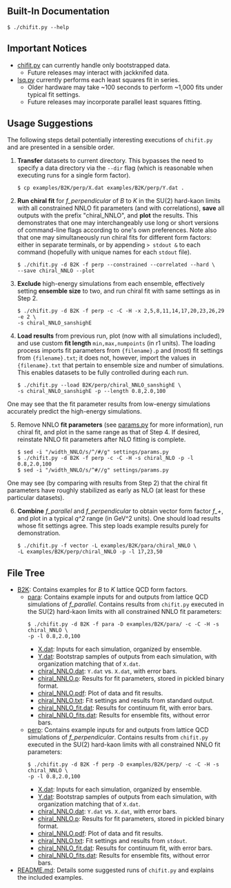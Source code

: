 <!---
  Created by Zechariah Gelzer (University of Iowa) on 2015-03-30.
  Copyright (C) 2015 Zechariah Gelzer.
 
  This program is free software: you can redistribute it and/or modify it under
  the terms of the GNU General Public License as published by the Free Software
  Foundation, either version 3 of the License, or any later version (see
  <http://www.gnu.org/licenses/>).
 
  This program is distributed in the hope that it will be useful, but WITHOUT
  ANY WARRANTY; without even the implied warranty of MERCHANTABILITY or FITNESS
  FOR A PARTICULAR PURPOSE. See the GNU General Public License for more details.
-->

Built-In Documentation
----------------------

    $ ./chifit.py --help

Important Notices
-----------------

+ [chifit.py](../chifit.py) can currently handle only bootstrapped data.
  + Future releases may interact with jackknifed data.
+ [lsq.py](../fitters/lsq.py) currently performs each least squares fit in
  series.
  + Older hardware may take ~100 seconds to perform ~1,000 fits under typical
    fit settings.
  + Future releases may incorporate parallel least squares fitting.

Usage Suggestions
-----------------

The following steps detail potentially interesting executions of `chifit.py` and
are presented in a sensible order.

1. **Transfer** datasets to current directory. This bypasses the need to specify
a data directory via the `--dir` flag (which is reasonable when executing runs
for a single form factor).
    ```
    $ cp examples/B2K/perp/X.dat examples/B2K/perp/Y.dat .
    ```

2. **Run chiral fit** for *f_perpendicular* of *B* to *K* in the SU(2) hard-kaon
limits with all constrained NNLO fit parameters (and with correlations),
**save** all outputs with the prefix "chiral_NNLO", and **plot** the results.
This demonstrates that one may interchangeably use long or short versions of
command-line flags according to one's own preferences. Note also that one may
simultaneously run chiral fits for different form factors: either in separate
terminals, or by appending `> stdout &` to each command (hopefully with unique
names for each `stdout` file).
    ```
    $ ./chifit.py -d B2K -f perp --constrained --correlated --hard \
    --save chiral_NNLO --plot
    ```

3. **Exclude** high-energy simulations from each ensemble, effectively setting
**ensemble size** to two, and run chiral fit with same settings as in Step 2.
    ```
    $ ./chifit.py -d B2K -f perp -c -C -H -x 2,5,8,11,14,17,20,23,26,29 -e 2 \
    -s chiral_NNLO_sanshighE
    ```

4. **Load results** from previous run, plot (now with all simulations included),
and use custom **fit length** `min,max,numpoints` (in r1 units). The loading
process imports fit parameters from `{filename}.p` and (most) fit settings from
`{filename}.txt`; it does not, however, import the values in `{filename}.txt`
that pertain to ensemble size and number of simulations. This enables datasets
to be fully controlled during each run.
    ```
    $ ./chifit.py --load B2K/perp/chiral_NNLO_sanshighE \
    -s chiral_NNLO_sanshighE -p --length 0.8,2.0,100
    ```
One may see that the fit parameter results from low-energy simulations
accurately predict the high-energy simulations.

5. Remove NNLO **fit parameters** (see [params.py](../settings/params.py) for
more information), run chiral fit, and plot in the same range as that of Step 4.
If desired, reinstate NNLO fit parameters after NLO fitting is complete.
    ```
    $ sed -i "/width_NNLO/s/^/#/g" settings/params.py
    $ ./chifit.py -d B2K -f perp -c -C -H -s chiral_NLO -p -l 0.8,2.0,100
    $ sed -i "/width_NNLO/s/^#//g" settings/params.py
    ```
One may see (by comparing with results from Step 2) that the chiral fit
parameters have roughly stabilized as early as NLO (at least for these
particular datasets).

6. **Combine** *f_parallel* and *f_perpendicular* to obtain vector form factor
*f_+*, and plot in a typical *q^2* range (in GeV^2 units). One should load
results whose fit settings agree. This step loads example results purely for
demonstration.
    ```
    $ ./chifit.py -f vector -L examples/B2K/para/chiral_NNLO \
    -L examples/B2K/perp/chiral_NNLO -p -l 17,23,50
    ```

File Tree
---------

+ [B2K](B2K): Contains examples for *B* to *K* lattice QCD form factors.
  + [para](B2K/para): Contains example inputs for and outputs from lattice QCD
    simulations of *f_parallel*. Contains results from `chifit.py` executed in
    the SU(2) hard-kaon limits with all constrained NNLO fit parameters:
    ```
    $ ./chifit.py -d B2K -f para -D examples/B2K/para/ -c -C -H -s chiral_NNLO \
    -p -l 0.8,2.0,100
    ```
    + [X.dat](B2K/para/X.dat): Inputs for each simulation, organized by
      ensemble.
    + [Y.dat](B2K/para/Y.dat): Bootstrap samples of outputs from each
      simulation, with organization matching that of `X.dat`.
    + [chiral_NNLO.dat](B2K/para/chiral_NNLO.dat): `Y.dat` vs. `X.dat`, with
      error bars.
    + [chiral_NNLO.p](B2K/para/chiral_NNLO.p): Results for fit parameters,
      stored in pickled binary format.
    + [chiral_NNLO.pdf](B2K/para/chiral_NNLO.pdf): Plot of data and fit results.
    + [chiral_NNLO.txt](B2K/para/chiral_NNLO.txt): Fit settings and results from
      standard output.
    + [chiral_NNLO_fit.dat](B2K/para/chiral_NNLO_fit.dat): Results for continuum
      fit, with error bars.
    + [chiral_NNLO_fits.dat](B2K/para/chiral_NNLO_fits.dat): Results for
      ensemble fits, without error bars.
  + [perp](B2K/perp): Contains example inputs for and outputs from lattice QCD
    simulations of *f_perpendicular*. Contains results from `chifit.py` executed
    in the SU(2) hard-kaon limits with all constrained NNLO fit parameters:
    ```
    $ ./chifit.py -d B2K -f perp -D examples/B2K/perp/ -c -C -H -s chiral_NNLO \
    -p -l 0.8,2.0,100
    ```
    + [X.dat](B2K/perp/X.dat): Inputs for each simulation, organized by
      ensemble.
    + [Y.dat](B2K/perp/Y.dat): Bootstrap samples of outputs from each
      simulation, with organization matching that of `X.dat`.
    + [chiral_NNLO.dat](B2K/perp/chiral_NNLO.dat): `Y.dat` vs. `X.dat`, with
      error bars.
    + [chiral_NNLO.p](B2K/perp/chiral_NNLO.p): Results for fit parameters,
      stored in pickled binary format.
    + [chiral_NNLO.pdf](B2K/perp/chiral_NNLO.pdf): Plot of data and fit results.
    + [chiral_NNLO.txt](B2K/perp/chiral_NNLO.txt): Fit settings and results from
      `stdout`.
    + [chiral_NNLO_fit.dat](B2K/perp/chiral_NNLO_fit.dat): Results for continuum
      fit, with error bars.
    + [chiral_NNLO_fits.dat](B2K/perp/chiral_NNLO_fits.dat): Results for
      ensemble fits, without error bars.
+ [README.md](README.md): Details some suggested runs of `chifit.py` and
  explains the included examples.
